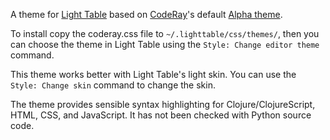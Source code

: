 A theme for [Light Table](http://www.lighttable.com) based on [CodeRay](http://coderay.rubychan.de)'s default [Alpha theme](https://github.com/rubychan/coderay/blob/master/lib/coderay/styles/alpha.rb).

To install copy the coderay.css file to `~/.lighttable/css/themes/`, then you can choose the theme in Light Table using the `Style: Change editor theme` command.

This theme works better with Light Table's light skin. You can use the
`Style: Change skin` command to change the skin.

The theme provides sensible syntax highlighting for Clojure/ClojureScript, HTML, CSS, and JavaScript. It has not been checked with Python source code.

